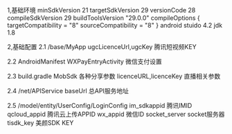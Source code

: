 1,基础环境
  minSdkVersion 21
  targetSdkVersion 29
  versionCode 28
  compileSdkVersion 29
  buildToolsVersion "29.0.0"
  compileOptions {
  targetCompatibility = "8"
  sourceCompatibility = "8"
  }
  android stuido 4.2
  jdk 1.8


2,基础配置
2.1 /base/MyApp
ugcLicenceUrl,ugcKey 腾讯短视频KEY

2.2 AndroidManifest
WXPayEntryActivity 微信支付设置

2.3 build.gradle
MobSdk 各种分享参数
licenceURL,licenceKey 直播相关参数

2.4 /net/APIService
baseUrl 总API服务地址

2.5 /model/entity/UserConfig/LoginConfig
im_sdkappid 腾讯IMID
qcloud_appid 腾讯云上传APPID
wx_appid 微信ID
socket_server socket服务器
tisdk_key 美颜SDK KEY
